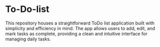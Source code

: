 # To-Do-list
This repository houses a straightforward ToDo list application built with simplicity and efficiency in mind. The app allows users to add, edit, and mark tasks as complete, providing a clean and intuitive interface for managing daily tasks.
